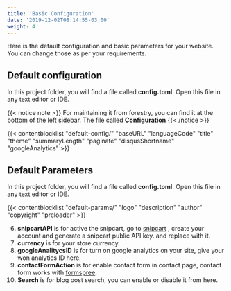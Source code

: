 ```yaml
---
title: 'Basic Configuration'
date: '2019-12-02T08:14:55-03:00'
weight: 4
---
```


Here is the default configuration and basic parameters for your website. You can change those as per your requirements.

## Default configuration

In this project folder, you will find a file called **config.toml**. Open this file in any text editor or IDE.

{{< notice note >}}
For maintaining it from forestry, you can find it at the bottom of the left sidebar. The file called **Configuration**
{{< /notice >}}

{{< contentblocklist "default-config/" "baseURL" "languageCode" "title" "theme" "summaryLength" "paginate" "disqusShortname" "googleAnalytics" >}}

## Default Parameters

In this project folder, you will find a file called **config.toml**. Open this file in any text editor or IDE.

{{< contentblocklist "default-params/"  "logo"  "description" "author"  "copyright" "preloader"  >}}

6. **snipcartAPI** is for active the snipcart, go to [snipcart](https://snipcart.com/) , create your account and generate a snipcart public API key. and replace with it.
7. **currency** is for your store currency.
8. **googleAnalitycsID** is for turn on google analytics on your site, give your won analytics ID here.
9. **contactFormAction** is for enable contact form in contact page, contact form works with [formspree](https://formspree.io/).
12. **Search** is for blog post search, you can enable or disable it from here.
